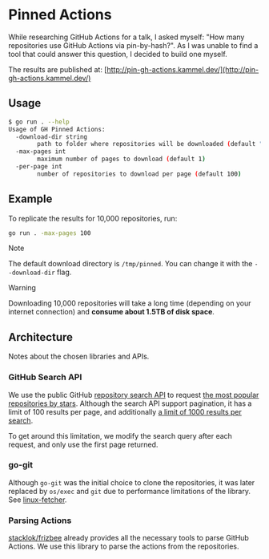# Pinned Actions

While researching GitHub Actions for a talk, I asked myself: "How many repositories use GitHub Actions via pin-by-hash?". As I was unable to find a tool that could answer this question, I decided to build one myself.

The results are published at: [http://pin-gh-actions.kammel.dev/](http://pin-gh-actions.kammel.dev/)

## Usage

```sh
$ go run . --help
Usage of GH Pinned Actions:
  -download-dir string
        path to folder where repositories will be downloaded (default "/tmp/pinned")
  -max-pages int
        maximum number of pages to download (default 1)
  -per-page int
        number of repositories to download per page (default 100)
```

## Example

To replicate the results for 10,000 repositories, run:

```sh
go run . -max-pages 100
```

> [!NOTE]
> The default download directory is `/tmp/pinned`. You can change it with the `--download-dir` flag.

> [!WARNING]
> Downloading 10,000 repositories will take a long time (depending on your internet connection) and **consume about 1.5TB of disk space**.

## Architecture

Notes about the chosen libraries and APIs.

### GitHub Search API

We use the public GitHub [repository search API](https://docs.github.com/en/rest/search/search?apiVersion=2022-11-28#search-repositories) to request [the most popular repositories by stars](https://github.com/search?q=stars%3A10000..500000&type=repositories&ref=advsearch&s=stars&o=desc). Although the search API support pagination, it has a limit of 100 results per page, and additionally [a limit of 1000 results per search](https://docs.github.com/en/rest/search/search?apiVersion=2022-11-28#about-search).

To get around this limitation, we modify the search query after each request, and only use the first page returned.

### go-git

Although `go-git` was the initial choice to clone the repositories, it was later replaced by `os/exec` and `git` due to performance limitations of the library. See [linux-fetcher](./linux-fetcher/README.md).

### Parsing Actions

[stacklok/frizbee](https://github.com/stacklok/frizbee/tree/main/pkg/ghactions) already provides all the necessary tools to parse GitHub Actions. We use this library to parse the actions from the repositories.
